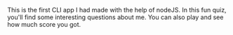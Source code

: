  This is the first CLI app I had made with the help of nodeJS.
 In this fun quiz, you'll find some interesting questions about me. You can also play and see how much score you got.
